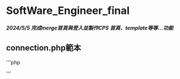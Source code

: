 # SoftWare_Engineer_final
##### 2024/5/5 完成merge首頁與登入並製作CPS 首頁、template等等...功能
## connection.php範本
'''php
<?php
//連結資料庫
$location="localhost";//連結本機
$account="";//帳號
$password="";//密碼
if(isset($location)&&isset($account)&&isset($password))
{
$link=mysql_pconnect($location,$account,$password);//mysql_pconnect連結狀況給link
if(!$link)
{
echo'無法連結資料庫';
exit();
}
else
echo '';
}
?>
'''
